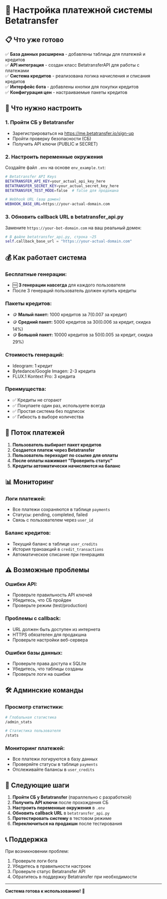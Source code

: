 # 🚀 Настройка платежной системы Betatransfer

## 📋 Что уже готово

✅ **База данных расширена** - добавлены таблицы для платежей и кредитов  
✅ **API интеграция** - создан класс BetatransferAPI для работы с платежами  
✅ **Система кредитов** - реализована логика начисления и списания кредитов  
✅ **Интерфейс бота** - добавлены кнопки для покупки кредитов  
✅ **Конфигурация цен** - настраиваемые пакеты кредитов  

## 🔧 Что нужно настроить

### 1. **Пройти СБ у Betatransfer**
- Зарегистрироваться на https://me.betatransfer.io/sign-up
- Пройти проверку безопасности (СБ)
- Получить API ключи (PUBLIC и SECRET)

### 2. **Настроить переменные окружения**
Создайте файл `.env` на основе `env_example.txt`:

```bash
# Betatransfer API Keys
BETATRANSFER_API_KEY=your_actual_api_key_here
BETATRANSFER_SECRET_KEY=your_actual_secret_key_here
BETATRANSFER_TEST_MODE=false  # false для продакшна

# Webhook URL (ваш домен)
WEBHOOK_BASE_URL=https://your-actual-domain.com
```

### 3. **Обновить callback URL в betatransfer_api.py**
Замените `https://your-bot-domain.com` на ваш реальный домен:

```python
# В файле betatransfer_api.py, строка ~25
self.callback_base_url = "https://your-actual-domain.com"
```

## 💰 Как работает система

### **Бесплатные генерации:**
- 🆓 **3 генерации навсегда** для каждого пользователя
- После 3 генераций пользователь должен купить кредиты

### **Пакеты кредитов:**
- 🪙 **Малый пакет:** 1000 кредитов за $7 (0.007$ за кредит)
- 🪙 **Средний пакет:** 5000 кредитов за $30 (0.006$ за кредит, скидка 14%)
- 🪙 **Большой пакет:** 10000 кредитов за $50 (0.005$ за кредит, скидка 29%)

### **Стоимость генераций:**
- Ideogram: 1 кредит
- Bytedance/Google Imagen: 2-3 кредита
- FLUX.1 Kontext Pro: 3 кредита

### **Преимущества:**
- ✅ Кредиты не сгорают
- ✅ Покупаете один раз, используете всегда
- ✅ Простая система без подписок
- ✅ Гибкость в выборе количества

## 🔄 Поток платежей

1. **Пользователь выбирает пакет кредитов**
2. **Создается платеж через Betatransfer**
3. **Пользователь переходит по ссылке для оплаты**
4. **После оплаты нажимает "Проверить статус"**
5. **Кредиты автоматически начисляются на баланс**

## 📊 Мониторинг

### **Логи платежей:**
- Все платежи сохраняются в таблице `payments`
- Статусы: pending, completed, failed
- Связь с пользователем через `user_id`

### **Баланс кредитов:**
- Текущий баланс в таблице `user_credits`
- История транзакций в `credit_transactions`
- Автоматическое списание при генерациях

## ⚠️ Возможные проблемы

### **Ошибки API:**
- Проверьте правильность API ключей
- Убедитесь, что СБ пройден
- Проверьте режим (test/production)

### **Проблемы с callback:**
- URL должен быть доступен из интернета
- HTTPS обязателен для продакшна
- Проверьте настройки веб-сервера

### **Ошибки базы данных:**
- Проверьте права доступа к SQLite
- Убедитесь, что таблицы созданы
- Проверьте логи на ошибки

## 🛠️ Админские команды

### **Просмотр статистики:**
```bash
# Глобальная статистика
/admin_stats

# Статистика пользователя
/stats
```

### **Мониторинг платежей:**
- Все платежи логируются в базу данных
- Проверяйте статусы в таблице `payments`
- Отслеживайте балансы в `user_credits`

## 🚀 Следующие шаги

1. **Пройти СБ у Betatransfer** (параллельно с разработкой)
2. **Получить API ключи** после прохождения СБ
3. **Настроить переменные окружения** в `.env`
4. **Обновить callback URL** в `betatransfer_api.py`
5. **Протестировать систему** в тестовом режиме
6. **Переключиться на продакшн** после тестирования

## 📞 Поддержка

При возникновении проблем:
1. Проверьте логи бота
2. Убедитесь в правильности настроек
3. Проверьте статус Betatransfer API
4. Обратитесь в поддержку Betatransfer при необходимости

---

**Система готова к использованию!** 🎉

